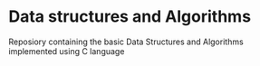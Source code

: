 # Data structures and Algorithms

Reposiory containing the basic Data Structures and Algorithms implemented using C language
